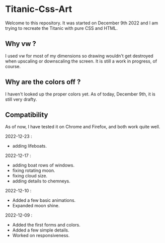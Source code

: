 # Titanic-Css-Art

Welcome to this repository. It was started on December 9th 2022 and I am trying to recreate the Titanic with pure CSS and HTML.

## Why vw ?

I used vw for most of my dimensions so drawing wouldn't get destroyed when upscaling or downscaling the screen. It is still a work in progress, of course.

## Why are the colors off ?

I haven't looked up the proper colors yet. As of today, December 9th, it is still very drafty.

## Compatibility

As of now, I have tested it on Chrome and Firefox, and both work quite well.

2022-12-23 :

- adding lifeboats.

2022-12-17 :

- adding boat rows of windows.
- fixing rotating moon.
- fixing cloud size.
- adding details to chemneys.

2022-12-10 :

- Added a few basic animations.
- Expanded moon shine.

2022-12-09 :

- Added the first forms and colors.
- Added a few simple details.
- Worked on responsiveness.
